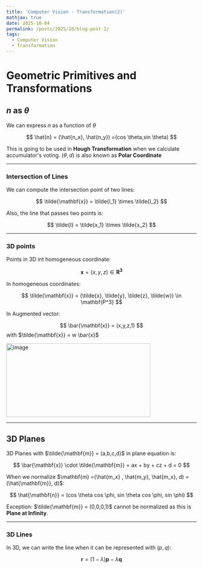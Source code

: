 ```yaml
---
title: 'Computer Vision - Transformation(2)'
mathjax: true
date: 2025-10-04
permalink: /posts/2025/10/blog-post-2/
tags:
  - Computer Vision
  - Transformation
---
```


# Geometric Primitives and Transformations

## $n$ as $\theta$

We can express $n$ as a function of $\theta$

$$
\hat{n} = (\hat{n_x}, \hat{n_y}) =(cos \theta,sin \theta)
$$

This is going to be used in **Hough Transformation** when we calculate accumulator's voting.
$(\theta , d)$ is also known as **Polar Coordinate**

---

### Intersection of Lines
We can compute the intersection point of two lines:


$$
\tilde{\mathbf{x}} = \tilde{l_1} \times \tilde{l_2}
$$

Also, the line that passes two points is:

$$
\tilde{l} = \tilde{x_1} \times \tilde{x_2}
$$

---

### 3D points

Points in 3D int homogeneous coordinate:

$$
\mathbf{x} = (x,y,z) \in \mathbf{R^3} 
$$

In homogeneous coordinates:

$$
\tilde{\mathbf{x}} = (\tilde{x}, \tilde{y}, \tilde{z}, \tilde{w}) \in \mathbf{P^3}
$$

In Augmented vector:

$$
\bar{\mathbf{x}} = (x,y,z,1)
$$
with $\tilde{\mathbf{x}} = w \bar{x}$ 

<img width="381" height="195" alt="image" src="https://github.com/user-attachments/assets/744b3d8d-acb9-4722-919a-9108652c5110" />

---

## 3D Planes

3D Planes with $\tilde{\mathbf{m}} = (a,b,c,d)$ in plane equation is:

$$
\bar{\mathbf{x}} \cdot \tilde{\mathbf{m}} = ax + by + cz + d = 0
$$  

When we normalize $\mathbf{m} =(\hat{m_x} , \hat{m_y}, \hat{m_x}, d) = (\hat{\mathbf{m}}, d)$:

$$
\hat{\mathbf{n}} = (cos \theta cos \phi, sin \theta cos \phi, sin \phi)
$$

Exception:
$\tilde{\mathbf{m}} = (0,0,0,1)$ cannot be normalized as this is **Plane at Infinity**.

---

### 3D Lines

In 3D, we can write the line when it can be represented with $(p,q)$:

$$
\mathbf{r} = (1- \lambda) \mathbf{p} - \lambda \mathbf{q}
$$

